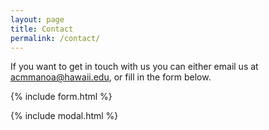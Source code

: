 ```yaml
---
layout: page
title: Contact
permalink: /contact/
---
```


If you want to get in touch with us you can either email us at <acmmanoa@hawaii.edu>, or fill in the form below.

{% include form.html %}

{% include modal.html %}
